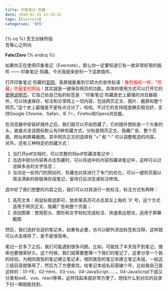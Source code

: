 ```yaml
---
title: 印象笔记·剪藏
date: 2018-01-24 15:10:32
tags: [Evernote]
categories: '软件'
---
```




{% cq %}
吾王剑锋所指  
吾等心之所向

**Fate/Zero**
{% endcq %}


<!-- more -->


如果你正在使用印象笔记（Evernote），那么你一定要知道它有一款非常好用的插件 —— 印象笔记·剪藏。今天我就来安利一下这款插件。

打开印象笔记·剪藏的[官网](https://www.yinxiang.com/webclipper/?downloaded)，首屏就能看到它硕大的宣传标语：<span style="color: red;">像剪报纸一样，「剪藏」你最爱的网站！</span>其实就是一键保存网页的功能，具体的使用方式可以打开它的[使用说明页](https://www.yinxiang.com/webclipper/guide/)，它自己给自己贴的标签是：“印象笔记·剪藏是史上最强的浏览器插件，可以快速保存、标注和分享网上一切内容，包括网页正文、图片、截屏和整个网页。”这个史上最强是不是有点过分了，哈哈。不过它的支持程度确实相当好，支持Google Chrome、Safari、IE 7+，Firefox和Opera浏览器。

在浏览器中安装好插件之后，我们就可以开始剪藏了，它的插件图标是一个大象的头，直接点击该图标默认有5种剪藏方式，分别是网页正文、隐藏广告、整个页面、网址和屏幕截图。其中网页正文的选择有 “+” 和 “-” 可以调整框选的内容。另外，还有三种特定的剪藏方式：
1. 当打开pdf文档时，可以完整的将pdf剪藏进笔记中；  
2. 当选中部分内容再点击剪藏时，可以将选中的内容剪藏进笔记中，这样可以过滤掉多余的文字信息；  
3. 当浏览一些热门的网站时，剪藏也对其进行了专门的优化，可以一键将页面以简洁清新的排版保存成笔记，留待日后浏览或标注修改。  

选中好了我们想要的内容之后，我们可以对其进行一些标注，标注方式有两种：
1. 高亮文本：用鼠标框选即可，放弃某高亮可点击其左上角的 ‘X’ 号，这个方式适用于网页正文、隐藏广告和整个页面；  
2. 添加图章：使用箭头、图形和文字轻松完成标注、快速表达想法，适用于屏幕截图

然后，我们选好合适的笔记本，如果有必要，也可以额外添加标签和注释，这样就可以点击保存了，是不是很简单。

笔记一旦多了之后，我们可能遇到很多问题。比如，可能找了半天找不到笔记，搜索也要搜索好久。这个时候，我们就需要整理一下我们的笔记了，这里分享一个我的经验。为相同类型的笔记建立笔记本，相同类型的笔记本建立笔记本组，一般这三级目录就够用了，然后为了方便查找，给笔记本组名前面编个号，比如我自己是这样的：01-FE、02-html、03-css、04-JavaScript......，04-JavaScript下面又分类有es6、vue、react等等。这样找起来就非常方便了，想找什么到对应的目录下扫一眼就能找到。



